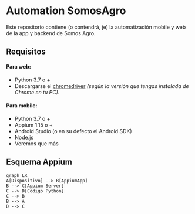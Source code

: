# Automation SomosAgro
Este repositorio contiene (o contendrá, je) la automatización mobile y web de la app y backend de Somos Agro.

## Requisitos
#### Para web:
- Python 3.7 o +
- Descargarse el [chromedriver](https://chromedriver.chromium.org/downloads) *(según la versión que tengas instalada de Chrome en tu PC)*.
#### Para mobile:
- Python 3.7 o +
- Appium 1.15 o +
- Android Studio (o en su defecto el Android SDK)
- Node.js
- Veremos que más

## Esquema Appium
```mermaid
graph LR
A[Dispositivo] --> B[AppiumApp]
B --> C[Appium Server]
C --> D[Código Python]
C --> B
B --> A
D --> C
```